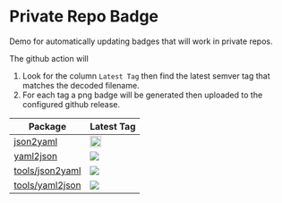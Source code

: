 # Private Repo Badge

Demo for automatically updating badges that will work in private repos. 

The github action will 
1. Look for the column `Latest Tag` then find the latest semver tag that matches the decoded filename.
2. For each tag a png badge will be generated then uploaded to the configured github release. 


| Package                              | Latest Tag                                                                                                               |
|--------------------------------------|--------------------------------------------------------------------------------------------------------------------------|
| [json2yaml](./json2yaml)             | <img src="https://github.com/RoryQ/private-repo-badge/releases/download/readmebadges/json2yaml.2x.png"  height="20px" /> |
| [yaml2json](./yaml2json)             | <img src="https://github.com/RoryQ/private-repo-badge/releases/download/readmebadges/yaml2json.png" />                   |
| [tools/json2yaml](./tools/json2yaml) | <img src="https://github.com/RoryQ/private-repo-badge/releases/download/readmebadges/tools__json2yaml.png" />            |
| [tools/yaml2json](./tools/yaml2json) | <img src="https://github.com/RoryQ/private-repo-badge/releases/download/readmebadges/tools__yaml2json.png" />            |
